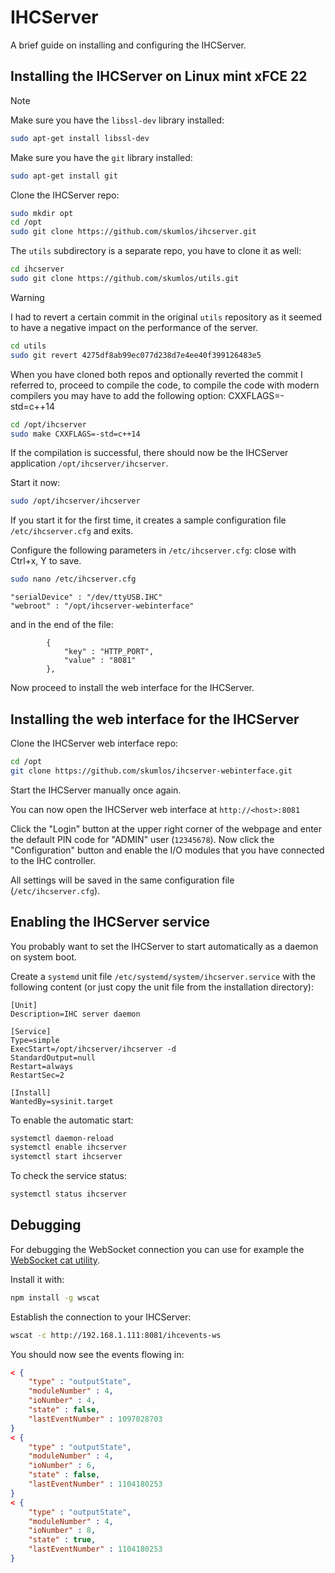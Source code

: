 # IHCServer

A brief guide on installing and configuring the IHCServer.

## Installing the IHCServer on Linux mint xFCE 22

> [!NOTE]
> Make sure you have the `libssl-dev` library installed:
> ```bash
> sudo apt-get install libssl-dev
> ```
> Make sure you have the `git` library installed:
> ```bash
> sudo apt-get install git
> ```

Clone the IHCServer repo:

```bash
sudo mkdir opt
cd /opt
sudo git clone https://github.com/skumlos/ihcserver.git
```

The `utils` subdirectory is a separate repo, you have to clone it as well:

```bash
cd ihcserver
sudo git clone https://github.com/skumlos/utils.git
```

> [!WARNING]
> I had to revert a certain commit in the original `utils` repository as it
  seemed to have a negative impact on the performance of the server.

```bash
cd utils
sudo git revert 4275df8ab99ec077d238d7e4ee40f399126483e5
```


When you have cloned both repos and optionally reverted the commit I referred
to, proceed to compile the code, to compile the code with modern compilers you may
  have to add the following option: CXXFLAGS=-std=c++14

```bash
cd /opt/ihcserver
sudo make CXXFLAGS=-std=c++14
```


If the compilation is successful, there should now be the IHCServer
application `/opt/ihcserver/ihcserver`.

Start it now:

```bash
sudo /opt/ihcserver/ihcserver
```

If you start it for the first time, it creates a sample configuration file
`/etc/ihcserver.cfg` and exits.

Configure the following parameters in `/etc/ihcserver.cfg`:
close with Ctrl+x, Y to save.
```bash
sudo nano /etc/ihcserver.cfg
```

```output
"serialDevice" : "/dev/ttyUSB.IHC"
"webroot" : "/opt/ihcserver-webinterface"
```

and in the end of the file:

```output
		{
			"key" : "HTTP_PORT",
			"value" : "8081"
		},
```

Now proceed to install the web interface for the IHCServer.

## Installing the web interface for the IHCServer

Clone the IHCServer web interface repo:

```bash
cd /opt
git clone https://github.com/skumlos/ihcserver-webinterface.git
```

Start the IHCServer manually once again.

You can now open the IHCServer web interface at `http://<host>:8081`

Click the "Login" button at the upper right corner of the webpage and enter
the default PIN code for "ADMIN" user (`12345678`). Now click
the "Configuration" button and enable the I/O modules that you have connected
to the IHC controller.

All settings will be saved in the same configuration file (`/etc/ihcserver.cfg`).

## Enabling the IHCServer service

You probably want to set the IHCServer to start automatically as a daemon on
system boot.

Create a `systemd` unit file `/etc/systemd/system/ihcserver.service` with the
following content (or just copy the unit file from the installation directory):

```output
[Unit]
Description=IHC server daemon

[Service]
Type=simple
ExecStart=/opt/ihcserver/ihcserver -d
StandardOutput=null
Restart=always
RestartSec=2

[Install]
WantedBy=sysinit.target
```

To enable the automatic start:

```bash
systemctl daemon-reload
systemctl enable ihcserver
systemctl start ihcserver
```

To check the service status:

```bash
systemctl status ihcserver
```

## Debugging

For debugging the WebSocket connection you can use for example the
[WebSocket cat utility](https://www.npmjs.com/package/wscat).

Install it with:

```bash
npm install -g wscat
```

Establish the connection to your IHCServer:

```bash
wscat -c http://192.168.1.111:8081/ihcevents-ws
```

You should now see the events flowing in:

```json
< {
	"type" : "outputState",
	"moduleNumber" : 4,
	"ioNumber" : 4,
	"state" : false,
	"lastEventNumber" : 1097028703
}
< {
	"type" : "outputState",
	"moduleNumber" : 4,
	"ioNumber" : 6,
	"state" : false,
	"lastEventNumber" : 1104180253
}
< {
	"type" : "outputState",
	"moduleNumber" : 4,
	"ioNumber" : 8,
	"state" : true,
	"lastEventNumber" : 1104180253
}
```
